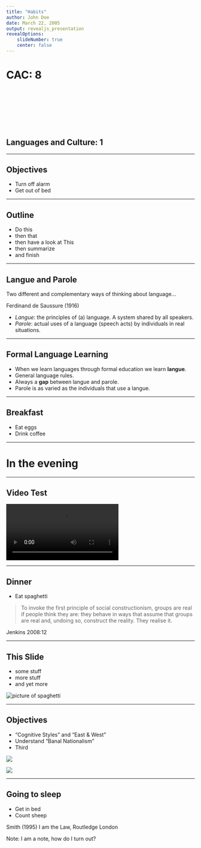 ```yaml
---
title: "Habits"
author: John Doe
date: March 22, 2005
output: revealjs_presentation
revealOptions:
    slideNumber: true
    center: false
---
```


# CAC: 8
<br><br><br><br><br><br>
## Languages and Culture: 1

---

## Objectives

- Turn off alarm
- Get out of bed

---

## Outline

- Do this
- then that
- then have a look at This
- then summarize
- and finish

---

## Langue and Parole

Two different and complementary ways of thinking about language...

Ferdinand de Saussure (1916)

- *Langue*: the principles of (a) language. A system shared by all speakers.
- *Parole*: actual uses of a language (speech acts) by individuals in real situations.

---

## Formal Language Learning

- When we learn languages through formal education we learn **langue**.
- General language rules.
- Always a **gap** between langue and parole.
- Parole is as varied as the individuals that use a langue.

---

## Breakfast

- Eat eggs
- Drink coffee

---

# In the evening

---

## Video Test

<video data-autoplay src="manchukuo_the_newborn_empire.mp4"></video>

---

## Dinner

* Eat spaghetti

> To invoke the first principle of social constructionism, groups are real if people think they are: they behave in ways that assume that groups are real and, undoing so, construct the reality. They realise it.

Jenkins 2008:12 <!-- .element: class="refs"-->

----

## This Slide

- some stuff <!-- .element: class="fragment "-->
- more stuff <!-- .element: class="fragment "-->
- and yet more <!-- .element: class="fragment "-->

![picture of spaghetti](working3.jpg) <!-- .element: class="rm6 rhs"-->

---

## Objectives ##

* “Cognitive Styles” and “East & West”
* Understand “Banal Nationalism”
* Third

![](obj-img1.png) <!-- .element: class="lhs"-->

![](obj-img2.png) <!-- .element: class="rhs"-->

---

## Going to sleep

- Get in bed
- Count sheep

Smith (1995) I am the Law, Routledge London <!-- .element: class="refs"-->

Note: I am a note, how do I turn out?
